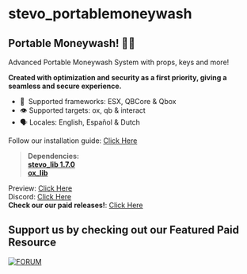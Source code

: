 # stevo_portablemoneywash
## Portable Moneywash! 🧼💵
Advanced Portable Moneywash System with props, keys and more!

**Created with optimization and security as a first priority, giving a seamless and secure experience.**
﻿
- :bank: ﻿﻿﻿ Supported frameworks: ESX, QBCore & Qbox 
- :eye:  Supported targets: ox, qb & interact
- :speaking_head:  Locales: English, Español & Dutch

Follow our installation guide: [Click Here](https://docs.stevoscripts.com/free-scripts/stevo_portablemoneywash)
﻿
> **Dependencies:**
> <br>
> **[stevo_lib 1.7.0](https://github.com/stevoscriptsteam/stevo_lib/releases/tag/1.6.9)**
> <br>
> **[ox_lib](https://github.com/overextended/ox_lib/releases/tag/v3.24.0)**

Preview: [Click Here](https://youtu.be/L50Yst7Us-o)
<br>
Discord: [Click Here](https://discord.gg/stevoscripts)
<br>
**Check our our paid releases!**: [Click Here](https://store.stevoscripts.com/)

## Support us by checking out our Featured Paid Resource 
[![FORUM](https://github.com/user-attachments/assets/64ea1a30-f5f3-40bb-9ba0-7e309ff67d90)](https://store.stevoscripts.com/package/6448032)
